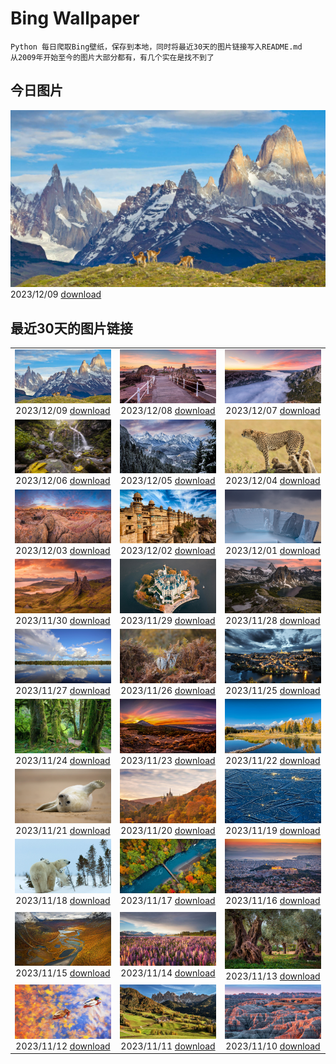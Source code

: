 # Bing Wallpaper

```
Python 每日爬取Bing壁纸，保存到本地，同时将最近30天的图片链接写入README.md
从2009年开始至今的图片大部分都有，有几个实在是找不到了
```



## 今日图片


![](./images/2023/12/09/PatagoniaGuanaco_ZH-CN6438038982_1920x1080_2023-12-09.jpg)2023/12/09 [download](./images/2023/12/09/PatagoniaGuanaco_ZH-CN6438038982_1920x1080_2023-12-09.jpg)

## 最近30天的图片链接


|      |      |      |
| :----: | :----: | :----: |
|![](./images/2023/12/09/PatagoniaGuanaco_ZH-CN6438038982_1920x1080_2023-12-09.jpg)2023/12/09 [download](./images/2023/12/09/PatagoniaGuanaco_ZH-CN6438038982_1920x1080_2023-12-09.jpg)|![](./images/2023/12/08/JerseyIsland_ZH-CN6224973235_1920x1080_2023-12-08.jpg)2023/12/08 [download](./images/2023/12/08/JerseyIsland_ZH-CN6224973235_1920x1080_2023-12-08.jpg)|![](./images/2023/12/07/GrandCanyonVerdon_ZH-CN6025902720_1920x1080_2023-12-07.jpg)2023/12/07 [download](./images/2023/12/07/GrandCanyonVerdon_ZH-CN6025902720_1920x1080_2023-12-07.jpg)|
|![](./images/2023/12/06/DardagnaWaterfalls_ZH-CN5613123621_1920x1080_2023-12-06.jpg)2023/12/06 [download](./images/2023/12/06/DardagnaWaterfalls_ZH-CN5613123621_1920x1080_2023-12-06.jpg)|![](./images/2023/12/05/AlpsCastles_ZH-CN5078013932_1920x1080_2023-12-05.jpg)2023/12/05 [download](./images/2023/12/05/AlpsCastles_ZH-CN5078013932_1920x1080_2023-12-05.jpg)|![](./images/2023/12/04/CheetahDay_ZH-CN5114530695_1920x1080_2023-12-04.jpg)2023/12/04 [download](./images/2023/12/04/CheetahDay_ZH-CN5114530695_1920x1080_2023-12-04.jpg)|
|![](./images/2023/12/03/VermilionCliffs_ZH-CN3945784250_1920x1080_2023-12-03.jpg)2023/12/03 [download](./images/2023/12/03/VermilionCliffs_ZH-CN3945784250_1920x1080_2023-12-03.jpg)|![](./images/2023/12/02/GwaliorFortMP_ZH-CN3300432281_1920x1080_2023-12-02.jpg)2023/12/02 [download](./images/2023/12/02/GwaliorFortMP_ZH-CN3300432281_1920x1080_2023-12-02.jpg)|![](./images/2023/12/01/IcebergAntarctica_ZH-CN2053356825_1920x1080_2023-12-01.jpg)2023/12/01 [download](./images/2023/12/01/IcebergAntarctica_ZH-CN2053356825_1920x1080_2023-12-01.jpg)|
|![](./images/2023/11/30/TrotternishStorr_ZH-CN2508882441_1920x1080_2023-11-30.jpg)2023/11/30 [download](./images/2023/11/30/TrotternishStorr_ZH-CN2508882441_1920x1080_2023-11-30.jpg)|![](./images/2023/11/29/SchwerinerSchloss_ZH-CN2390476345_1920x1080_2023-11-29.jpg)2023/11/29 [download](./images/2023/11/29/SchwerinerSchloss_ZH-CN2390476345_1920x1080_2023-11-29.jpg)|![](./images/2023/11/28/AssiniboineProvincialPark_ZH-CN2270275151_1920x1080_2023-11-28.jpg)2023/11/28 [download](./images/2023/11/28/AssiniboineProvincialPark_ZH-CN2270275151_1920x1080_2023-11-28.jpg)|
|![](./images/2023/11/27/RioNegro_ZH-CN2121977810_1920x1080_2023-11-27.jpg)2023/11/27 [download](./images/2023/11/27/RioNegro_ZH-CN2121977810_1920x1080_2023-11-27.jpg)|![](./images/2023/11/26/BradgateFallow_ZH-CN1852334581_1920x1080_2023-11-26.jpg)2023/11/26 [download](./images/2023/11/26/BradgateFallow_ZH-CN1852334581_1920x1080_2023-11-26.jpg)|![](./images/2023/11/25/TajoRiver_ZH-CN1752559204_1920x1080_2023-11-25.jpg)2023/11/25 [download](./images/2023/11/25/TajoRiver_ZH-CN1752559204_1920x1080_2023-11-25.jpg)|
|![](./images/2023/11/24/HallofMosses_ZH-CN1565129809_1920x1080_2023-11-24.jpg)2023/11/24 [download](./images/2023/11/24/HallofMosses_ZH-CN1565129809_1920x1080_2023-11-24.jpg)|![](./images/2023/11/23/TeideNational_ZH-CN1367200520_1920x1080_2023-11-23.jpg)2023/11/23 [download](./images/2023/11/23/TeideNational_ZH-CN1367200520_1920x1080_2023-11-23.jpg)|![](./images/2023/11/22/SnakeRiverTeton_ZH-CN1213535303_1920x1080_2023-11-22.jpg)2023/11/22 [download](./images/2023/11/22/SnakeRiverTeton_ZH-CN1213535303_1920x1080_2023-11-22.jpg)|
|![](./images/2023/11/21/HelloSeal_ZH-CN1064568368_1920x1080_2023-11-21.jpg)2023/11/21 [download](./images/2023/11/21/HelloSeal_ZH-CN1064568368_1920x1080_2023-11-21.jpg)|![](./images/2023/11/20/CastleCoch_ZH-CN0917284602_1920x1080_2023-11-20.jpg)2023/11/20 [download](./images/2023/11/20/CastleCoch_ZH-CN0917284602_1920x1080_2023-11-20.jpg)|![](./images/2023/11/19/FrozenBog_ZH-CN0712859386_1920x1080_2023-11-19.jpg)2023/11/19 [download](./images/2023/11/19/FrozenBog_ZH-CN0712859386_1920x1080_2023-11-19.jpg)|
|![](./images/2023/11/18/MilsePolarBear_ZH-CN0567475122_1920x1080_2023-11-18.jpg)2023/11/18 [download](./images/2023/11/18/MilsePolarBear_ZH-CN0567475122_1920x1080_2023-11-18.jpg)|![](./images/2023/11/17/BadRiver_ZH-CN0416550169_1920x1080_2023-11-17.jpg)2023/11/17 [download](./images/2023/11/17/BadRiver_ZH-CN0416550169_1920x1080_2023-11-17.jpg)|![](./images/2023/11/16/AthensAcropolis_ZH-CN9942357439_1920x1080_2023-11-16.jpg)2023/11/16 [download](./images/2023/11/16/AthensAcropolis_ZH-CN9942357439_1920x1080_2023-11-16.jpg)|
|![](./images/2023/11/15/SarekSweden_ZH-CN9728518595_1920x1080_2023-11-15.jpg)2023/11/15 [download](./images/2023/11/15/SarekSweden_ZH-CN9728518595_1920x1080_2023-11-15.jpg)|![](./images/2023/11/14/RussellLupines_ZH-CN8552113285_1920x1080_2023-11-14.jpg)2023/11/14 [download](./images/2023/11/14/RussellLupines_ZH-CN8552113285_1920x1080_2023-11-14.jpg)|![](./images/2023/11/13/OliveOrchard_ZH-CN8198989130_1920x1080_2023-11-13.jpg)2023/11/13 [download](./images/2023/11/13/OliveOrchard_ZH-CN8198989130_1920x1080_2023-11-13.jpg)|
|![](./images/2023/11/12/MallarDucks_ZH-CN7422818269_1920x1080_2023-11-12.jpg)2023/11/12 [download](./images/2023/11/12/MallarDucks_ZH-CN7422818269_1920x1080_2023-11-12.jpg)|![](./images/2023/11/11/ValDiFunes_ZH-CN2080915930_1920x1080_2023-11-11.jpg)2023/11/11 [download](./images/2023/11/11/ValDiFunes_ZH-CN2080915930_1920x1080_2023-11-11.jpg)|![](./images/2023/11/10/BadlandsSunrise_ZH-CN5906162228_1920x1080_2023-11-10.jpg)2023/11/10 [download](./images/2023/11/10/BadlandsSunrise_ZH-CN5906162228_1920x1080_2023-11-10.jpg)|


